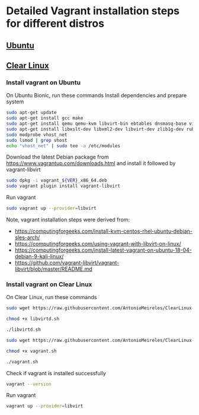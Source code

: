 # Detailed Vagrant installation steps for different distros

## [Ubuntu](#install-vagrant-on-ubuntu)
## [Clear Linux](#install-vagrant-on-clear-linux)

### Install vagrant on Ubuntu

On Ubuntu Bionic, run these commands
Install dependencies and prepare system
```bash
sudo apt-get update
sudo apt-get install gcc make
sudo apt-get install qemu qemu-kvm libvirt-bin ebtables dnsmasq-base virt-top  libguestfs-tools virtinst bridge-utils
sudo apt-get install libxslt-dev libxml2-dev libvirt-dev zlib1g-dev ruby-dev
sudo modprobe vhost_net
sudo lsmod | grep vhost
echo "vhost_net" | sudo tee -a /etc/modules
```
Download the latest Debian package from https://www.vagrantup.com/downloads.html and install it followed by vagrant-libvirt
```bash
sudo dpkg -i vagrant_${VER}_x86_64.deb
sudo vagrant plugin install vagrant-libvirt
```
Run vagrant
```bash
sudo vagrant up --provider=libvirt
```

Note, vagrant installation steps were derived from:
* https://computingforgeeks.com/install-kvm-centos-rhel-ubuntu-debian-sles-arch/
* https://computingforgeeks.com/using-vagrant-with-libvirt-on-linux/
* https://computingforgeeks.com/install-latest-vagrant-on-ubuntu-18-04-debian-9-kali-linux/
* https://github.com/vagrant-libvirt/vagrant-libvirt/blob/master/README.md

### Install vagrant on Clear Linux

On Clear Linux, run these commands
```bash
sudo wget https://raw.githubusercontent.com/AntonioMeireles/ClearLinux-packer/master/extras/clearlinux/setup/libvirtd.sh

chmod +x libvirtd.sh

./libvirtd.sh

sudo wget https://raw.githubusercontent.com/AntonioMeireles/ClearLinux-packer/master/extras/clearlinux/setup/vagrant.sh

chmod +x vagrant.sh

./vagrant.sh
```
Check if vagrant is installed successfully
```bash
vagrant --version
```
Run vagrant
```bash
vagrant up --provider=libvirt
```
